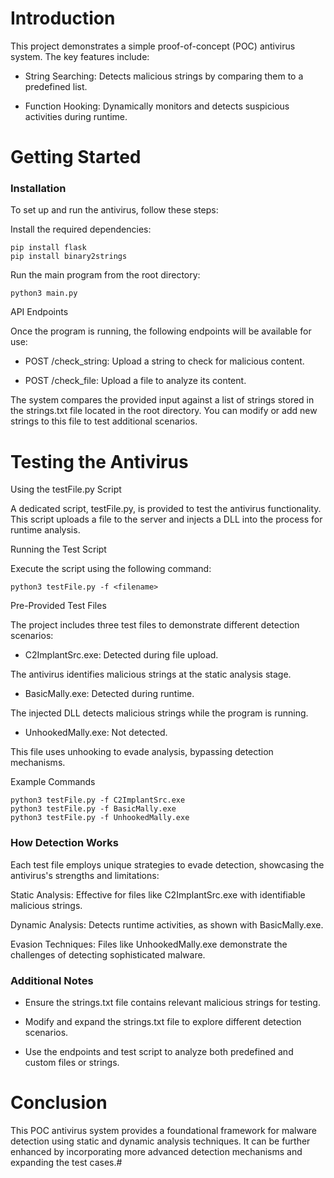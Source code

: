 # Introduction

This project demonstrates a simple proof-of-concept (POC) antivirus system. The key features include:

- String Searching: Detects malicious strings by comparing them to a predefined list.

- Function Hooking: Dynamically monitors and detects suspicious activities during runtime.

# Getting Started

### Installation

To set up and run the antivirus, follow these steps:

Install the required dependencies:
```
pip install flask
pip install binary2strings
```
Run the main program from the root directory:
```
python3 main.py
```
API Endpoints

Once the program is running, the following endpoints will be available for use:

- POST /check_string: Upload a string to check for malicious content.

- POST /check_file: Upload a file to analyze its content.

The system compares the provided input against a list of strings stored in the strings.txt file located in the root directory. You can modify or add new strings to this file to test additional scenarios.

# Testing the Antivirus

Using the testFile.py Script

A dedicated script, testFile.py, is provided to test the antivirus functionality. This script uploads a file to the server and injects a DLL into the process for runtime analysis.

Running the Test Script

Execute the script using the following command:

```
python3 testFile.py -f <filename>
```
Pre-Provided Test Files

The project includes three test files to demonstrate different detection scenarios:

- C2ImplantSrc.exe: Detected during file upload.

The antivirus identifies malicious strings at the static analysis stage.

- BasicMally.exe: Detected during runtime.

The injected DLL detects malicious strings while the program is running.

- UnhookedMally.exe: Not detected.

This file uses unhooking to evade analysis, bypassing detection mechanisms.

Example Commands

```
python3 testFile.py -f C2ImplantSrc.exe
python3 testFile.py -f BasicMally.exe
python3 testFile.py -f UnhookedMally.exe
```

### How Detection Works

Each test file employs unique strategies to evade detection, showcasing the antivirus's strengths and limitations:

Static Analysis: Effective for files like C2ImplantSrc.exe with identifiable malicious strings.

Dynamic Analysis: Detects runtime activities, as shown with BasicMally.exe.

Evasion Techniques: Files like UnhookedMally.exe demonstrate the challenges of detecting sophisticated malware.

### Additional Notes

- Ensure the strings.txt file contains relevant malicious strings for testing.

- Modify and expand the strings.txt file to explore different detection scenarios.

- Use the endpoints and test script to analyze both predefined and custom files or strings.

# Conclusion

This POC antivirus system provides a foundational framework for malware detection using static and dynamic analysis techniques. It can be further enhanced by incorporating more advanced detection mechanisms and expanding the test cases.#
